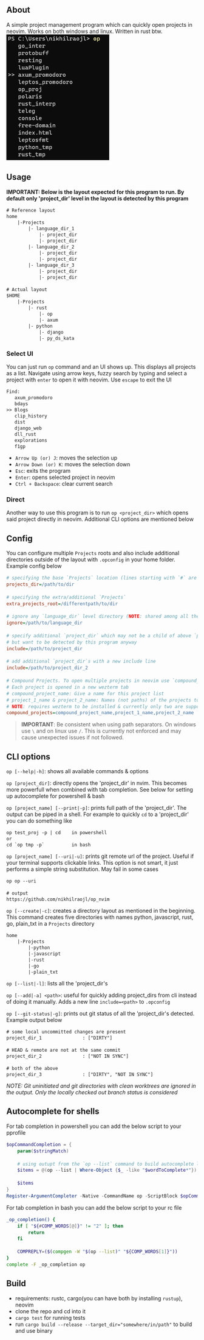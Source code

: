 ## About

A simple project management program which can quickly open projects in neovim. Works on both windows and linux. Written in rust btw.\
![](./media/op_nvim.png)

## Usage
**IMPORTANT: Below is the layout expected for this program to run. By default only 'project_dir' level in the layout is detected by this program**

```
# Reference layout
home
    |-Projects
        |- language_dir_1
            |- project_dir
            |- project_dir
        |- language_dir_2
            |- project_dir
            |- project_dir
        |- language_dir_3
            |- project_dir
            |- project_dir

# Actual layout
$HOME
    |-Projects
        |- rust
            |- op
            |- axum
        |- python
            |- django
            |- py_ds_kata
```

### Select UI
You can just run `op` command and an UI shows up. This displays all projects as a list. Navigate using arrow keys, fuzzy search by typing and select a project with `enter` to open it with neovim. Use `escape` to exit the UI

```shell
Find:
   axum_promodoro
   bdays
>> Blogs
   clip_history
   dist
   django_web
   dll_rust
   explorations
   f1gp
```

- `Arrow Up (or) J`: moves the selection up
- `Arrow Down (or) K`: moves the selection down
- `Esc`: exits the program
- `Enter`: opens selected project in neovim
- `Ctrl + Backspace`: clear current search

### Direct
Another way to use this program is to run `op <project_dir>` which opens said project directly in neovim. Additional CLI options are mentioned below

## Config

You can configure multiple `Projects` roots and also include additional directories outside of the layout with `.opconfig` in your home folder. Example config below

```ini
# specifying the base `Projects` location (lines starting with `#` are ignored)
projects_dir=/path/to/dir

# specifying the extra/additional `Projects`
extra_projects_root=/differentpath/to/dir

# ignore any `language_dir` level directory (NOTE: shared among all the `Project` roots)
ignore=/path/to/language_dir

# specify additional `project_dir` which may not be a child of above `projects_dir`
# but want to be detected by this program anyway
include=/path/to/project_dir

# add additional `project_dir`s with a new include line
include=/path/to/project_dir_2

# Compound Projects. To open multiple projects in neovim use `compound_projects`
# Each project is opened in a new wezterm tab
# compound_project_name: Give a name for this project list
# project_1_name & project_2_name: Names (not paths) of the projects to open
# NOTE: requires wezterm to be installed & currently only two are supported
compound_projects=compound_project_name,project_1_name,project_2_name
```
> __IMPORTANT__: Be consistent when using path separators. On windows use `\` and on linux use `/`.
This is currently not enforced and may cause unexpected issues if not followed.


## CLI options

`op [--help|-h]`: shows all available commands & options

`op [project_dir]`: directly opens the 'project_dir' in nvim. This becomes more powerfull when combined with tab completion. See below for setting up autocomplete for powershell & bash

`op [project_name] [--print|-p]`: prints full path of the 'project_dir'. The output can be piped in a shell. For example to quickly `cd` to a 'project_dir' you can do something like

```
op test_proj -p | cd    in powershell
or
cd `op tmp -p`          in bash
```

`op [project_name] [--uri|-u]`: prints git remote url of the project. Useful if your terminal supports clickable links. This option is not smart, it just performs a simple string substitution. May fail in some cases

```
op op --uri

# output
https://github.com/nikhilraojl/op_nvim
```

`op [--create|-c]`: creates a directory layout as mentioned in the beginning. This command creates five directories with names python, javascript, rust, go, plain_txt in a `Projects` directory

```
home
    |-Projects
        |-python
        |-javascript
        |-rust
        |-go
        |-plain_txt
```

`op [--list|-l]`: lists all the 'project_dir's

`op [--add|-a] <path>`: useful for quickly adding project_dirs from cli instead of doing it manually. Adds a new line `include=<path>` to `.opconfig`

`op [--git-status|-g]`: prints out git status of all the 'project_dir's detected. Example output below

```
# some local uncommitted changes are present
project_dir_1               : ["DIRTY"]

# HEAD & remote are not at the same commit
project_dir_2               : ["NOT IN SYNC"]

# both of the above
project_dir_3               : ["DIRTY", "NOT IN SYNC"]
```

_NOTE: Git uninitiated and git directories with clean worktrees are ignored in the output. Only the locally checked out branch status is considered_

## Autocomplete for shells

For tab completion in powershell you can add the below script to your pprofile

```powershell
$opCommandCompletion = {
    param($stringMatch)

    # using outupt from the `op --list` command to build autocomplete list
    $items = @(op --list | Where-Object {$_ -like "$wordToComplete*"})

    $items
}
Register-ArgumentCompleter -Native -CommandName op -ScriptBlock $opCommandCompletion
```

For tab completion in bash you can add the below script to your rc file

```bash
_op_completion() {
	if [ "${#COMP_WORDS[@]}" != "2" ]; then
		return
	fi

	COMPREPLY=($(compgen -W "$(op --list)" "${COMP_WORDS[1]}"))
}
complete -F _op_completion op
```

## Build

- requirements: rustc, cargo(you can have both by installing `rustup`), neovim
- clone the repo and cd into it
- `cargo test` for running tests
- run `cargo build --release --target_dir="somewhere/in/path"` to build and use binary
